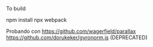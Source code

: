 To build

npm install
npx webpack


Probando con
https://github.com/wagerfield/parallax
https://github.com/dorukeker/gyronorm.js (DEPRECATED)
